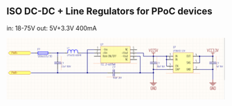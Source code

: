 ## ISO DC-DC + Line Regulators for PPoC devices


 in: 18-75V out: 5V+3.3V 400mA
 
 ![](preview.png)
 








